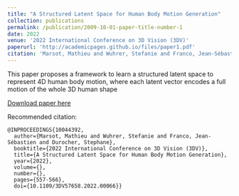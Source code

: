 ```yaml
---
title: "A Structured Latent Space for Human Body Motion Generation"
collection: publications
permalink: /publication/2009-10-01-paper-title-number-1
date: 2022
venue: '2022 International Conference on 3D Vision (3DV)'
paperurl: 'http://academicpages.github.io/files/paper1.pdf'
citation: 'Marsot, Mathieu and Wuhrer, Stefanie and Franco, Jean-Sébastien and Durocher, Stephane. (2022). &quot;A Structured Latent Space for Human Body Motion Generation.&quot; <i>2022 International Conference on 3D Vision (3DV)</i>. 1(1).'
---
```

This paper proposes a framework to learn a structured latent space to represent 4D human body motion, where each latent vector encodes a full motion of the whole 3D human shape

[Download paper here](https://hal.science/hal-03250297/file/A_structure_latent_space_for_human_body_motion_generation.pdf)

Recommended citation: 

```
@INPROCEEDINGS{10044392,
  author={Marsot, Mathieu and Wuhrer, Stefanie and Franco, Jean-Sébastien and Durocher, Stephane},
  booktitle={2022 International Conference on 3D Vision (3DV)}, 
  title={A Structured Latent Space for Human Body Motion Generation}, 
  year={2022},
  volume={},
  number={},
  pages={557-566},
  doi={10.1109/3DV57658.2022.00066}}

```
